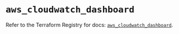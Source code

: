 # `aws_cloudwatch_dashboard`

Refer to the Terraform Registry for docs: [`aws_cloudwatch_dashboard`](https://registry.terraform.io/providers/hashicorp/aws/5.75.0/docs/resources/cloudwatch_dashboard).

